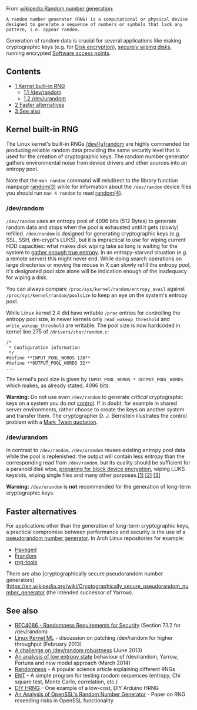 From [wikipedia:Random number generation](https://en.wikipedia.org/wiki/Random_number_generation "wikipedia:Random number generation"):

	A random number generator (RNG) is a computational or physical device designed to generate a sequence of numbers or symbols that lack any pattern, i.e. appear random.

Generation of random data is crucial for several applications like making cryptographic keys (e.g. for [Disk encryption](/index.php/Disk_encryption "Disk encryption")), [securely wiping disks](/index.php/Securely_wipe_disk "Securely wipe disk"), running encrypted [Software access points](/index.php/Software_access_point "Software access point").

## Contents

*   [1 Kernel built-in RNG](#Kernel_built-in_RNG)
    *   [1.1 /dev/random](#.2Fdev.2Frandom)
    *   [1.2 /dev/urandom](#.2Fdev.2Furandom)
*   [2 Faster alternatives](#Faster_alternatives)
*   [3 See also](#See_also)

## Kernel built-in RNG

The Linux kernel's built-in RNGs [/dev/{u}random](https://en.wikipedia.org/wiki//dev/random "wikipedia:/dev/random") are highly commended for producing reliable random data providing the same security level that is used for the creation of cryptographic keys. The random number generator gathers environmental noise from device drivers and other sources into an entropy pool.

Note that the `man random` command will misdirect to the library function manpage [random(3)](http://man7.org/linux/man-pages/man3/random.3.html) while for information about the `/dev/random` device files you should run `man 4 random` to read [random(4)](http://man7.org/linux/man-pages/man4/random.4.html).

### /dev/random

`/dev/random` uses an entropy pool of 4096 bits (512 Bytes) to generate random data and stops when the pool is exhausted until it gets (slowly) refilled. `/dev/random` is designed for generating cryptographic keys (e.g. SSL, SSH, dm-crypt's LUKS), but it is impractical to use for wiping current HDD capacities: what makes disk wiping take so long is waiting for the system to [gather enough true entropy](https://en.wikipedia.org/wiki/Hardware_random_number_generator#Using_observed_events "wikipedia:Hardware random number generator"). In an entropy-starved situation (e.g. a remote server) this might never end. While doing search operations on large directories or moving the mouse in X can slowly refill the entropy pool, it's designated pool size alone will be indication enough of the inadequacy for wiping a disk.

You can always compare `/proc/sys/kernel/random/entropy_avail` against `/proc/sys/kernel/random/poolsize` to keep an eye on the system's entropy pool.

While Linux kernel 2.4 did have writable `/proc` entries for controlling the entropy pool size, in newer kernels only `read_wakeup_threshold` and `write_wakeup_threshold` are writable. The pool size is now hardcoded in kernel line 275 of `/drivers/char/random.c`:

```
/*
 * Configuration information
 */
#define **INPUT_POOL_WORDS 128**
#define **OUTPUT_POOL_WORDS 32**
...
```

The kernel's pool size is given by `INPUT_POOL_WORDS * OUTPUT_POOL_WORDS` which makes, as already stated, 4096 bits.

**Warning:** Do not use even `/dev/random` to generate *critical* cryptographic keys on a system you do not [control](http://everything2.com/title/Compromising+%252Fdev%252Frandom). If in doubt, for example in shared server environments, rather choose to create the keys on another system and transfer them. The cryptographer D. J. Bernstein illustrates the control problem with a [Mark Twain quotation](http://blog.cr.yp.to/20140205-entropy.html).

### /dev/urandom

In contrast to `/dev/random`, `/dev/urandom` reuses existing entropy pool data while the pool is replenished: the output will contain less entropy than the corresponding read from `/dev/random`, but its quality should be sufficient for a paranoid disk wipe, [preparing for block device encryption](/index.php/Securely_wipe_disk#Preparations_for_block_device_encryption "Securely wipe disk"), wiping LUKS keyslots, wiping single files and many other purposes.[[1]](http://www.2uo.de/myths-about-urandom/) [[2]](http://sockpuppet.org/blog/2014/02/25/safely-generate-random-numbers/) [[3]](https://www.mail-archive.com/cryptography@randombit.net/msg04748.html)

**Warning:** `/dev/urandom` is **not** recommended for the generation of long-term cryptographic keys.

## Faster alternatives

For applications other than the generation of long-term cryptographic keys, a practical compromise between performance and security is the use of a [pseudorandom number generator](https://en.wikipedia.org/wiki/Pseudorandom_number_generator "wikipedia:Pseudorandom number generator"). In Arch Linux repositories for example:

*   [Haveged](/index.php/Haveged "Haveged")
*   [Frandom](/index.php/Frandom "Frandom")
*   [rng-tools](/index.php/Rng-tools "Rng-tools")

There are also [cryptographically secure pseudorandom number generators](https://en.wikipedia.org/wiki/Cryptographically_secure_pseudorandom_number_generator (the intended successor of Yarrow).

## See also

*   [RFC4086 - Randomness Requirements for Security](http://www.ietf.org/rfc/rfc4086.txt) (Section 7.1.2 for /dev/random)
*   [Linux Kernel ML](http://lkml.indiana.edu/hypermail/linux/kernel/1302.1/00479.html) - discussion on patching /dev/random for higher throughput (February 2013)
*   [A challenge on /dev/random robustness](http://eprint.iacr.org/2013/338) (June 2013)
*   [An analysis of low entropy state](http://eprint.iacr.org/2014/167) behaviour of /dev/random, Yarrow, Fortuna and new model approach (March 2014)
*   [Randomness](http://www.random.org/randomness/) - A popular science article explaining different RNGs
*   [ENT](http://www.fourmilab.ch/random/) - A simple program for testing random sequences (entropy, Chi square test, Monte Carlo, correlation, etc.)
*   [DIY HRNG](http://www.codeproject.com/Articles/795845/Arduino-Hardware-Random-Sequence-Generator-with-Ja) - One example of a low-cost, DIY Arduino HRNG
*   [An Analysis of OpenSSL's Random Number Generator](https://eprint.iacr.org/2016/367) - Paper on RNG reseeding risks in OpenSSL functionality
